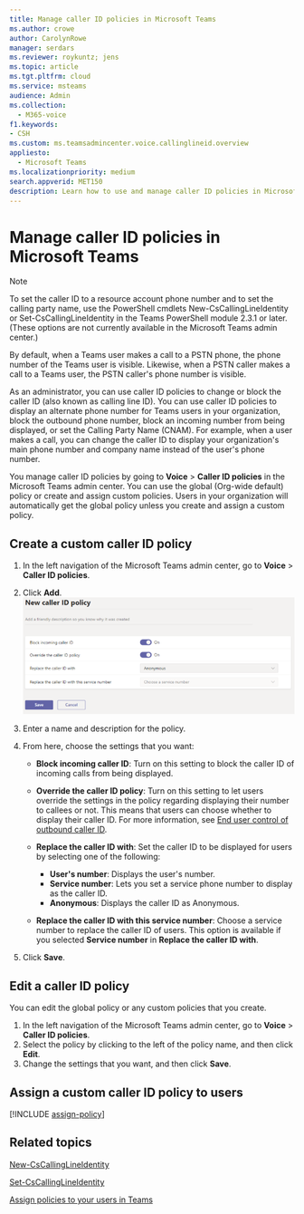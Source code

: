 ```yaml
---
title: Manage caller ID policies in Microsoft Teams
ms.author: crowe
author: CarolynRowe
manager: serdars
ms.reviewer: roykuntz; jens
ms.topic: article
ms.tgt.pltfrm: cloud
ms.service: msteams
audience: Admin
ms.collection: 
  - M365-voice
f1.keywords:
- CSH
ms.custom: ms.teamsadmincenter.voice.callinglineid.overview
appliesto: 
  - Microsoft Teams
ms.localizationpriority: medium
search.appverid: MET150
description: Learn how to use and manage caller ID policies in Microsoft Teams to change or block the caller ID of Teams users in your organization.
---
```


# Manage caller ID policies in Microsoft Teams

> [!NOTE]
> To set the caller ID to a resource account phone number and to set the calling party name, use the PowerShell cmdlets New-CsCallingLineIdentity or Set-CsCallingLineIdentity in the Teams PowerShell module 2.3.1 or later. (These options are not currently available in the Microsoft Teams admin center.) 

By default, when a Teams user makes a call to a PSTN phone, the phone number of the Teams user is visible. Likewise, when a PSTN caller makes a call to a Teams user, the PSTN caller's phone number is visible.

As an administrator, you can use caller ID policies to change or block the caller ID (also known as calling line ID). You can use caller ID policies to display an alternate phone number for Teams users in your organization, block the outbound phone number, block an incoming number from being displayed, or set the Calling Party Name (CNAM). For example, when a user makes a call, you can change the caller ID to display your organization's main phone number and company name instead of the user's phone number.

You manage caller ID policies by going to **Voice** > **Caller ID policies** in the Microsoft Teams admin center. You can use the global (Org-wide default) policy or create and assign custom policies. Users in your organization will automatically get the global policy unless you create and assign a custom policy.

## Create a custom caller ID policy

1. In the left navigation of the Microsoft Teams admin center, go to **Voice** > **Caller ID policies**.
2. Click **Add**. <br>
![Screenshot of new caller ID policy page in the admin center.](media/caller-id-policies-add-policy.png)
3. Enter a name and description for the policy.
4. From here, choose the settings that you want:

    - **Block incoming caller ID**: Turn on this setting to block the caller ID of incoming calls from being displayed.
    - **Override the caller ID policy**: Turn on this setting to let users override the settings in the policy regarding displaying their number to callees or not. This means that users can choose whether to display their caller ID. For more information, see [End user control of outbound caller ID](./how-can-caller-id-be-used-in-your-organization.md#end-user-control-of-outbound-caller-id).
    - **Replace the caller ID with**: Set the caller ID to be displayed for users by selecting one of the following:

        - **User's number**: Displays the user's number. 
        - **Service number**: Lets you set a service phone number to display as the caller ID.
        - **Anonymous**: Displays the caller ID as Anonymous.

    - **Replace the caller ID with this service number**: Choose a service number to replace the caller ID of users. This option is available if you selected **Service number** in **Replace the caller ID with**.

5. Click **Save**.

## Edit a caller ID policy

You can edit the global policy or any custom policies that you create. 

1. In the left navigation of the Microsoft Teams admin center, go to **Voice** > **Caller ID policies**.
2. Select the policy by clicking to the left of the policy name, and then click **Edit**.
3. Change the settings that you want, and then click **Save**.

## Assign a custom caller ID policy to users

[!INCLUDE [assign-policy](includes/assign-policy.md)]

## Related topics

[New-CsCallingLineIdentity](/powershell/module/skype/new-cscallinglineidentity?view=skype-ps)

[Set-CsCallingLineIdentity](/powershell/module/skype/set-cscallinglineidentity?view=skype-ps)

[Assign policies to your users in Teams](assign-policies.md)
